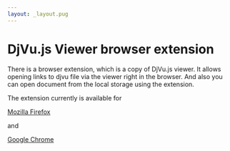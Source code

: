 ```yaml
---
layout: _layout.pug
---
```

# DjVu.js Viewer browser extension

There is a browser extension, which is a copy of DjVu.js viewer. It allows
opening links to djvu file via the viewer right in the browser. And also you can
open document from the local storage using the extension.

The extension currently is available for

[Mozilla Firefox](https://addons.mozilla.org/en-US/firefox/addon/djvu-js-viewer/)

and

[Google Chrome](https://chrome.google.com/webstore/detail/djvujs-viewer/bpnedgjmphmmdgecmklcopblfcbhpefm)
